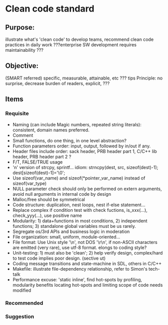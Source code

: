 # Clean code standard

## Purpose: 

illustrate what's 'clean code' to develop teams, recommend clean code practices in daily work ???enterprise SW development requires maintainability ???

## Objective: 

(SMART referred) specific, measurable, attainable, etc ???
tips Principle: no surprise, decrease burden of readers, explicit, ???

## Items

### Requisite

* Naming (can include Magic numbers, repeated string literals): consistent, domain names preferred.
* Comment
* Small functions, do one thing, in one level abstraction?
* Function parameters order: input, output, followed by in/out if any.
* Header files include order: sack header, PRB header part 1, C/C++ lib header, PRB header part 2 ?
* F/T, FALSE/TRUE usage
* 'n' version of strcpy, sprintf… idiom: strncpy(dest, src, sizeof(dest)-1); dest[sizeof(dest)-1]='\0';
* Use sizeof(var_name) and sizeof(*pointer_var_name) instead of sizeof(var_type)
* NULL parameter check should only be performed on extern arguments, avoid null arguments in internal code by design
* Malloc/free should be symmetrical
* Code structure: duplication, nest loops, nest if-else statement…
* Replace complex if condition test with check fuctions, is_xxx(…), check_yyy(…), use positive name
* Modularity: 1) data+functions in most conditions, 2) independent functions; 3) standalone global variables must be us rarely.
* Segregate os/3rd APIs and business logic in moderation
* File organization: small, uniform, module-oriented…
* File format: Use Unix style '\n', not DOS '\r\n', if non-ASCII characters are emitted (very rare), use utf-8 format. elongs to coding style?
* Unit-testing: 1) must also be 'clean'; 2) help verify design, complex/hard to test code implies poor design. (sective ut)
* Coding message transitions and state-machine in SDL, others in C/C++
* Makefile: illustrate file-dependency relationship, refer to Simon's tech-talk
* Performance excuse: 'static inline', find hot-spots by profiling, modularity benefits locating hot-spots and limiting scope of code needs modified

### Recommended

### Suggestion
